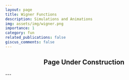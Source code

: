 ```yaml
---
layout: page
title: Wigner Functions
description: Simulations and Animations
img: assets/img/wigner.png
importance: 1
category: fun
related_publications: false
giscus_comments: false
---
```


<div align="center">
  <h2>Page Under Construction</h2>
</div>
---
